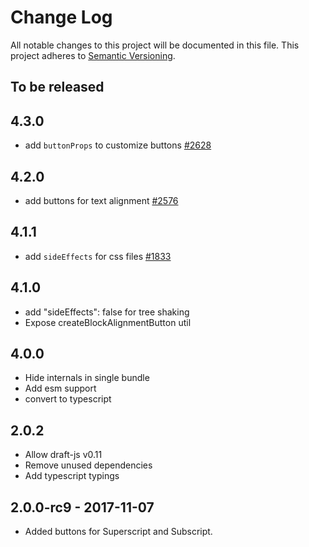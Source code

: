 # Change Log

All notable changes to this project will be documented in this file.
This project adheres to [Semantic Versioning](http://semver.org/).

## To be released

## 4.3.0

- add `buttonProps` to customize buttons [#2628](https://github.com/draft-js-plugins/draft-js-plugins/issues/2628)

## 4.2.0

- add buttons for text alignment [#2576](https://github.com/draft-js-plugins/draft-js-plugins/pull/2576)

## 4.1.1

- add `sideEffects` for css files [#1833](https://github.com/draft-js-plugins/draft-js-plugins/issues/1833)

## 4.1.0

- add "sideEffects": false for tree shaking
- Expose createBlockAlignmentButton util

## 4.0.0

- Hide internals in single bundle
- Add esm support
- convert to typescript

## 2.0.2

- Allow draft-js v0.11
- Remove unused dependencies
- Add typescript typings

## 2.0.0-rc9 - 2017-11-07

- Added buttons for Superscript and Subscript.
